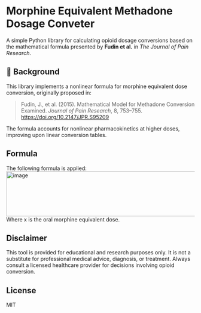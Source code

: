 # Morphine Equivalent Methadone Dosage Conveter

A simple Python library for calculating opioid dosage conversions based on the mathematical formula presented by **Fudin et al.** in *The Journal of Pain Research*.

## 📘 Background

This library implements a nonlinear formula for morphine equivalent dose conversion, originally proposed in:

> Fudin, J., et al. (2015). Mathematical Model for Methadone Conversion Examined. *Journal of Pain Research*, 8, 753–755. https://doi.org/10.2147/JPR.S95209

The formula accounts for nonlinear pharmacokinetics at higher doses, improving upon linear conversion tables.

## Formula
The following formula is applied:
<img width="778" height="120" alt="image" src="https://github.com/user-attachments/assets/5f10db62-43b6-425d-a152-a4691f9f90fb" />
Where x is the oral morphine equivalent dose.

## Disclaimer
This tool is provided for educational and research purposes only. It is not a substitute for professional medical advice, diagnosis, or treatment. Always consult a licensed healthcare provider for decisions involving opioid conversion.

## License
MIT
